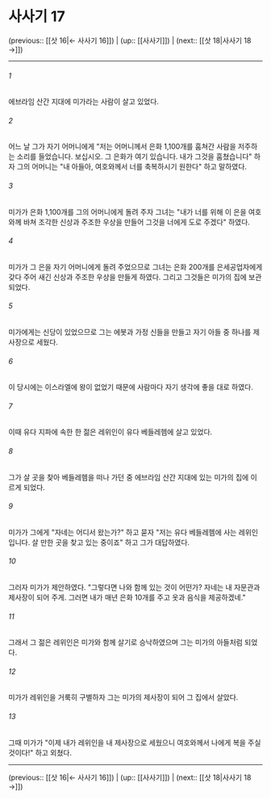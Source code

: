 # 사사기 17

(previous:: [[삿 16|← 사사기 16]]) | (up:: [[사사기]]) | (next:: [[삿 18|사사기 18 →]])

***




###### 1 

에브라임 산간 지대에 미가라는 사람이 살고 있었다. 



###### 2 

어느 날 그가 자기 어머니에게 "저는 어머니께서 은화 1,100개를 훔쳐간 사람을 저주하는 소리를 들었습니다. 보십시오. 그 은화가 여기 있습니다. 내가 그것을 훔쳤습니다" 하자 그의 어머니는 "내 아들아, 여호와께서 너를 축복하시기 원한다" 하고 말하였다. 



###### 3 

미가가 은화 1,100개를 그의 어머니에게 돌려 주자 그녀는 "내가 너를 위해 이 은을 여호와께 바쳐 조각한 신상과 주조한 우상을 만들어 그것을 너에게 도로 주겠다" 하였다. 



###### 4 

미가가 그 은을 자기 어머니에게 돌려 주었으므로 그녀는 은화 200개를 은세공업자에게 갖다 주어 새긴 신상과 주조한 우상을 만들게 하였다. 그리고 그것들은 미가의 집에 보관되었다. 



###### 5 

미가에게는 신당이 있었으므로 그는 에봇과 가정 신들을 만들고 자기 아들 중 하나를 제사장으로 세웠다. 



###### 6 

이 당시에는 이스라엘에 왕이 없었기 때문에 사람마다 자기 생각에 좋을 대로 하였다. 



###### 7 

이때 유다 지파에 속한 한 젊은 레위인이 유다 베들레헴에 살고 있었다. 



###### 8 

그가 살 곳을 찾아 베들레헴을 떠나 가던 중 에브라임 산간 지대에 있는 미가의 집에 이르게 되었다. 



###### 9 

미가가 그에게 "자네는 어디서 왔는가?" 하고 묻자 "저는 유다 베들레헴에 사는 레위인입니다. 살 만한 곳을 찾고 있는 중이죠" 하고 그가 대답하였다. 



###### 10 

그러자 미가가 제안하였다. "그렇다면 나와 함께 있는 것이 어떤가? 자네는 내 자문관과 제사장이 되어 주게. 그러면 내가 매년 은화 10개를 주고 옷과 음식을 제공하겠네." 



###### 11 

그래서 그 젊은 레위인은 미가와 함께 살기로 승낙하였으며 그는 미가의 아들처럼 되었다. 



###### 12 

미가가 레위인을 거룩히 구별하자 그는 미가의 제사장이 되어 그 집에서 살았다. 



###### 13 

그때 미가가 "이제 내가 레위인을 내 제사장으로 세웠으니 여호와께서 나에게 복을 주실 것이다!" 하고 외쳤다.

***

(previous:: [[삿 16|← 사사기 16]]) | (up:: [[사사기]]) | (next:: [[삿 18|사사기 18 →]])
